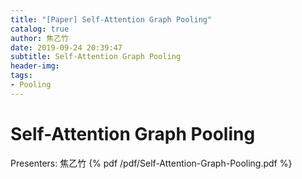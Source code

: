 ```yaml
---
title: "[Paper] Self-Attention Graph Pooling"
catalog: true
author: 焦乙竹
date: 2019-09-24 20:39:47
subtitle: Self-Attention Graph Pooling
header-img:
tags:
- Pooling
---
```

# Self-Attention Graph Pooling
Presenters: 焦乙竹
{% pdf /pdf/Self-Attention-Graph-Pooling.pdf %}